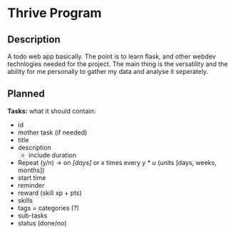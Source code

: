 # Thrive Program

## Description
A todo web app basically. The point is to learn flask, and other webdev technlogies needed for the project.
The main thing is the versatility and the ability for me personally to gather my data and analyse it seperately.


## Planned
**Tasks:**
what it should contain:
- id
- mother task (if needed)
- title
- description
  - include duration
- Repeat (y/n) → on _[days]_ or _x_ times every _y_ * _u_ (units [days, weeks, months])
- start time
- reminder
- reward (skill xp + pts)
- skills
- tags = categories (?)
- sub-tasks
- status (done/no)
